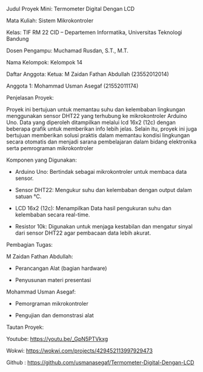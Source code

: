 Judul Proyek Mini: Termometer Digital Dengan LCD

Mata Kuliah: Sistem Mikrokontroler

Kelas: TIF RM 22 CID – Departemen Informatika, Universitas Teknologi
Bandung

Dosen Pengampu: Muchamad Rusdan, S.T., M.T.

Nama Kelompok: Kelompok 14


Daftar Anggota:
Ketua: M Zaidan Fathan Abdullah (23552012014)

Anggota 1: Mohammad Usman Asegaf (21552011174)


Penjelasan Proyek:

Proyek ini bertujuan untuk memantau suhu dan kelembaban lingkungan menggunakan
sensor DHT22 yang terhubung ke mikrokontroler Arduino Uno. Data yang diperoleh
ditampilkan melalui lcd 16x2 (12c) dengan beberapa grafik untuk memberikan info lebih jelas. Selain itu, proyek ini juga bertujuan memberikan solusi praktis dalam memantau kondisi lingkungan secara otomatis dan menjadi sarana pembelajaran dalam bidang elektronika serta pemrograman mikrokontroler

Komponen yang Digunakan:
- Arduino Uno: Bertindak sebagai mikrokontroler untuk membaca data sensor.

- Sensor DHT22: Mengukur suhu dan kelembaban dengan output dalam satuan °C.

- LCD 16x2 (12c): Menampilkan Data hasil pengukuran suhu dan kelembaban secara real-time.

- Resistor 10k: Digunakan untuk menjaga kestabilan dan mengatur sinyal dari sensor DHT22 agar pembacaan data lebih akurat.

Pembagian Tugas:

M Zaidan Fathan Abdullah: 

- Perancangan Alat (bagian hardware)

- Penyusunan materi presentasi
  
Mohammad Usman Asegaf:

- Pemorgraman mikrokontroler

- Pengujian dan demonstrasi alat

Tautan Proyek:

Youtube: https://youtu.be/_GpN5PTVkxg

Wokwi: https://wokwi.com/projects/429452113997929473

Github :
https://github.com/usmanasegaf/Termometer-Digital-Dengan-LCD